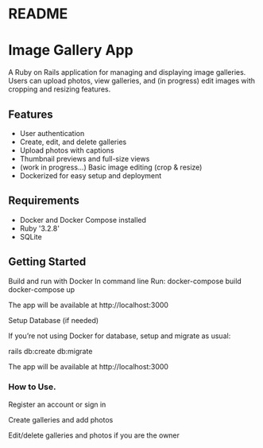 # README

# Image Gallery App

A Ruby on Rails application for managing and displaying image galleries. Users can upload photos, view galleries, and (in progress) edit images with cropping and resizing features.

## Features

- User authentication
- Create, edit, and delete galleries
- Upload photos with captions
- Thumbnail previews and full-size views
- (work in progress...) Basic image editing (crop & resize)
- Dockerized for easy setup and deployment

## Requirements

- Docker and Docker Compose installed
- Ruby '3.2.8' 
- SQLite 

## Getting Started

Build and run with Docker
  In command line Run:
    docker-compose build
    docker-compose up
    
  The app will be available at http://localhost:3000

Setup Database (if needed)

If you’re not using Docker for database, setup and migrate as usual:

rails db:create db:migrate

   The app will be available at http://localhost:3000

### How to Use.

Register an account or sign in

Create galleries and add photos

Edit/delete galleries and photos if you are the owner
